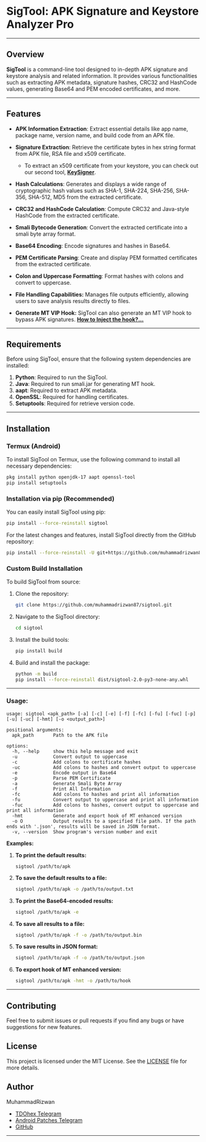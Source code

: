 # SigTool: APK Signature and Keystore Analyzer Pro

---

## Overview
**SigTool** is a command-line tool designed to in-depth APK signature and keystore analysis and related information. It provides various functionalities such as extracting APK metadata, signature hashes, CRC32 and HashCode values, generating Base64 and PEM encoded certificates, and more.

---

## Features
- **APK Information Extraction**: Extract essential details like app name, package name, version name, and build code from an APK file.

- **Signature Extraction**: Retrieve the certificate bytes in hex string format from APK file, RSA file and x509 certificate.

    - To extract an x509 certificate from your keystore, you can check out our second tool, **[KeySigner](https://github.com/muhammadrizwan87/keysigner)**.

- **Hash Calculations**: Generates and displays a wide range of cryptographic hash values such as SHA-1, SHA-224, SHA-256, SHA-356, SHA-512, MD5 from the extracted certificate.

- **CRC32 and HashCode Calculation**: Compute CRC32 and Java-style HashCode from the extracted certificate.

- **Smali Bytecode Generation**: Convert the extracted certificate into a smali byte array format.

- **Base64 Encoding**: Encode signatures and hashes in Base64.

- **PEM Certificate Parsing**: Create and display PEM formatted certificates from the extracted certificate.

- **Colon and Uppercase Formatting**: Format hashes with colons and convert to uppercase.

- **File Handling Capabilities:** Manages file outputs efficiently, allowing users to save analysis results directly to files.

- **Generate MT VIP Hook:** SigTool can also generate an MT VIP hook to bypass APK signatures. **[How to Inject the hook?...](https://github.com/muhammadrizwan87/sigtool/tree/main/sigtool/sighooks/mt_enhanced_hook#to-inject-hook-on-target-apk)**

---

## Requirements

Before using SigTool, ensure that the following system dependencies are installed:

1. **Python**: Required to run the SigTool.
2. **Java**: Required to run smali.jar for generating MT hook.
3. **aapt**: Required to extract APK metadata.
4. **OpenSSL**: Required for handling certificates.
5. **Setuptools**: Required for retrieve version code.

---

## Installation

### Termux (Android)

To install SigTool on Termux, use the following command to install all necessary dependencies:

  ```bash
  pkg install python openjdk-17 aapt openssl-tool
  pip install setuptools
  ```

### Installation via pip (Recommended)

You can easily install SigTool using pip:

  ```bash
  pip install --force-reinstall sigtool
  ```

For the latest changes and features, install SigTool directly from the GitHub repository:

  ```bash
  pip install --force-reinstall -U git+https://github.com/muhammadrizwan87/sigtool.git
  ```

### Custom Build Installation

To build SigTool from source:

1. Clone the repository:

    ```bash
    git clone https://github.com/muhammadrizwan87/sigtool.git
    ```

2. Navigate to the SigTool directory:

    ```bash
    cd sigtool
    ```

3. Install the build tools:

    ```bash
    pip install build
    ```

4. Build and install the package:

    ```bash
    python -m build
    pip install --force-reinstall dist/sigtool-2.0-py3-none-any.whl
    ```

---


### **Usage:**

```
usage: sigtool <apk_path> [-a] [-c] [-e] [-f] [-fc] [-fu] [-fuc] [-p] [-u] [-uc] [-hmt] [-o <output_path>]

positional arguments:
  apk_path       Path to the APK file

options:
  -h, --help     show this help message and exit
  -u             Convert output to uppercase
  -c             Add colons to certificate hashes
  -uc            Add colons to hashes and convert output to uppercase
  -e             Encode output in Base64
  -p             Parse PEM Certificate
  -a             Generate Smali Byte Array
  -f             Print All Information
  -fc            Add colons to hashes and print all information
  -fu            Convert output to uppercase and print all information
  -fuc           Add colons to hashes, convert output to uppercase and print all information
  -hmt           Generate and export hook of MT enhanced version
  -o O           Output results to a specified file path. If the path ends with '.json', results will be saved in JSON format.
  -v, --version  Show program's version number and exit
```

**Examples:**

1. **To print the default results:**
    ```badh
    sigtool /path/to/apk
    ```

2. **To save the default results to a file:**
    ```bash
    sigtool /path/to/apk -o /path/to/output.txt
    ```

3. **To print the Base64-encoded results:**
    ```bash
    sigtool /path/to/apk -e
    ```

4. **To save all results to a file:**
    ```bash
    sigtool /path/to/apk -f -o /path/to/output.bin
    ```
5. **To save results in JSON format:**
    ```bash
    sigtool /path/to/apk -f -o /path/to/output.json
    ```

6. **To export hook of MT enhanced version:**
    ```bash
    sigtool /path/to/apk -hmt -o /path/to/hook
    ```

---

## Contributing
Feel free to submit issues or pull requests if you find any bugs or have suggestions for new features.

## License
This project is licensed under the MIT License. See the [LICENSE](https://github.com/muhammadrizwan87/sigtool/blob/main/LICENSE) file for more details.

## Author
MuhammadRizwan
- [TDOhex Telegram](https://TDOhex.t.me)  
- [Android Patches Telegram](https://Android_Patches.t.me)  
- [GitHub](https://github.com/MuhammadRizwan87)

---